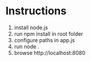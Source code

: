 
# Instructions

1. install node.js
2. run npm install in root folder
3. configure paths in app.js
4. run node .
5. browse http://localhost:8080